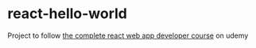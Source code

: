 # react-hello-world
Project to follow [the complete react web app developer course](https://www.udemy.com/the-complete-react-web-app-developer-course) on udemy
